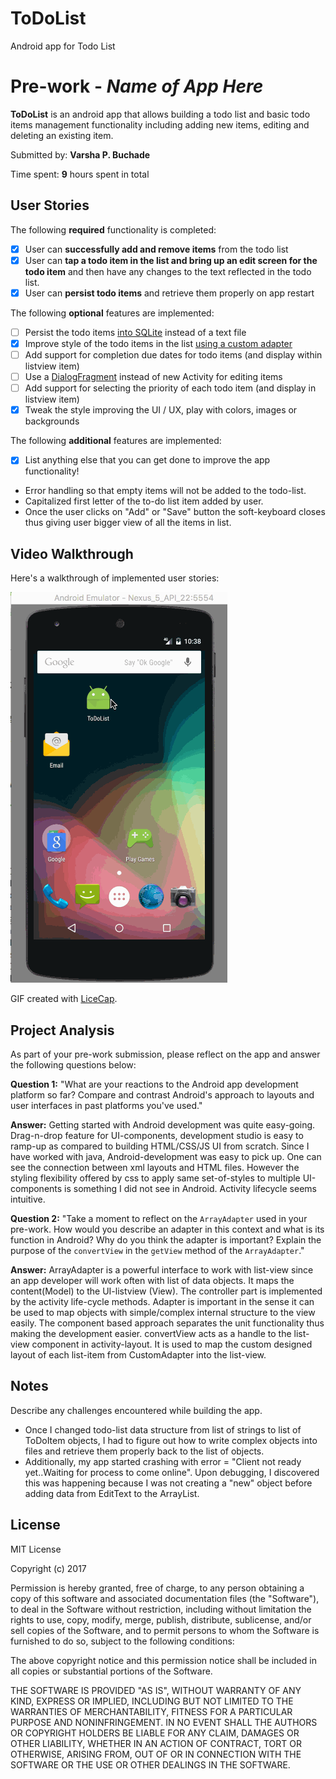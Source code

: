 # ToDoList
Android app for Todo List

# Pre-work - *Name of App Here*

**ToDoList** is an android app that allows building a todo list and basic todo items management functionality including adding new items, editing and deleting an existing item.

Submitted by: **Varsha P. Buchade**

Time spent: **9** hours spent in total

## User Stories

The following **required** functionality is completed:

* [X] User can **successfully add and remove items** from the todo list
* [X] User can **tap a todo item in the list and bring up an edit screen for the todo item** and then have any changes to the text reflected in the todo list.
* [X] User can **persist todo items** and retrieve them properly on app restart

The following **optional** features are implemented:

* [ ] Persist the todo items [into SQLite](http://guides.codepath.com/android/Persisting-Data-to-the-Device#sqlite) instead of a text file
* [X] Improve style of the todo items in the list [using a custom adapter](http://guides.codepath.com/android/Using-an-ArrayAdapter-with-ListView)
* [ ] Add support for completion due dates for todo items (and display within listview item)
* [ ] Use a [DialogFragment](http://guides.codepath.com/android/Using-DialogFragment) instead of new Activity for editing items
* [ ] Add support for selecting the priority of each todo item (and display in listview item)
* [X] Tweak the style improving the UI / UX, play with colors, images or backgrounds

The following **additional** features are implemented:

* [X] List anything else that you can get done to improve the app functionality!
* Error handling so that empty items will not be added to the todo-list.
* Capitalized first letter of the to-do list item added by user.
* Once the user clicks on "Add" or "Save" button the soft-keyboard closes thus giving user bigger view of all the items in list.


## Video Walkthrough

Here's a walkthrough of implemented user stories:

<img src='https://github.com/vbuchade/ToDoList/blob/master/GIF_ToDoListAPP.gif' title='Video Walkthrough' width='' alt='Video Walkthrough' />

GIF created with [LiceCap](http://www.cockos.com/licecap/).

## Project Analysis

As part of your pre-work submission, please reflect on the app and answer the following questions below:

**Question 1:** "What are your reactions to the Android app development platform so far? Compare and contrast Android's approach to layouts and user interfaces in past platforms you've used."

**Answer:** Getting started with Android development was quite easy-going. Drag-n-drop feature for UI-components, development studio is easy to ramp-up as compared to building HTML/CSS/JS UI from scratch.
Since I have worked with java, Android-development was easy to pick up. One can see the connection between xml layouts and HTML files. However the styling flexibility offered by css to apply same set-of-styles to multiple UI-components is something I did not see in Android.
Activity lifecycle seems intuitive.

**Question 2:** "Take a moment to reflect on the `ArrayAdapter` used in your pre-work. How would you describe an adapter in this context and what is its function in Android? Why do you think the adapter is important? Explain the purpose of the `convertView` in the `getView` method of the `ArrayAdapter`."

**Answer:** ArrayAdapter is a powerful interface to work with list-view since an app developer will work often with list of data objects. It maps the content(Model) to the UI-listview (View). The controller part is implemented by the activity life-cycle methods.
  Adapter is important in the sense it can be used to map objects with simple/complex internal structure to the view easily. The component based approach separates the unit functionality thus making the development easier.
  convertView acts as a handle to the list-view component in activity-layout. It is used to map the custom designed layout of each list-item from CustomAdapter into the list-view.

## Notes

Describe any challenges encountered while building the app.

* Once I changed todo-list data structure from list of strings to list of ToDoItem objects, I had to figure out how to write complex objects into files and retrieve them properly back to the list of objects.
* Additionally, my app started crashing with error = "Client not ready yet..Waiting for process to come online". Upon debugging, I discovered this was happening because I was not creating a "new" object before adding data from EditText to the ArrayList<ToDoItem>.

## License

MIT License

Copyright (c) 2017

Permission is hereby granted, free of charge, to any person obtaining a copy
of this software and associated documentation files (the "Software"), to deal
in the Software without restriction, including without limitation the rights
to use, copy, modify, merge, publish, distribute, sublicense, and/or sell
copies of the Software, and to permit persons to whom the Software is
furnished to do so, subject to the following conditions:

The above copyright notice and this permission notice shall be included in all
copies or substantial portions of the Software.

THE SOFTWARE IS PROVIDED "AS IS", WITHOUT WARRANTY OF ANY KIND, EXPRESS OR
IMPLIED, INCLUDING BUT NOT LIMITED TO THE WARRANTIES OF MERCHANTABILITY,
FITNESS FOR A PARTICULAR PURPOSE AND NONINFRINGEMENT. IN NO EVENT SHALL THE
AUTHORS OR COPYRIGHT HOLDERS BE LIABLE FOR ANY CLAIM, DAMAGES OR OTHER
LIABILITY, WHETHER IN AN ACTION OF CONTRACT, TORT OR OTHERWISE, ARISING FROM,
OUT OF OR IN CONNECTION WITH THE SOFTWARE OR THE USE OR OTHER DEALINGS IN THE
SOFTWARE.